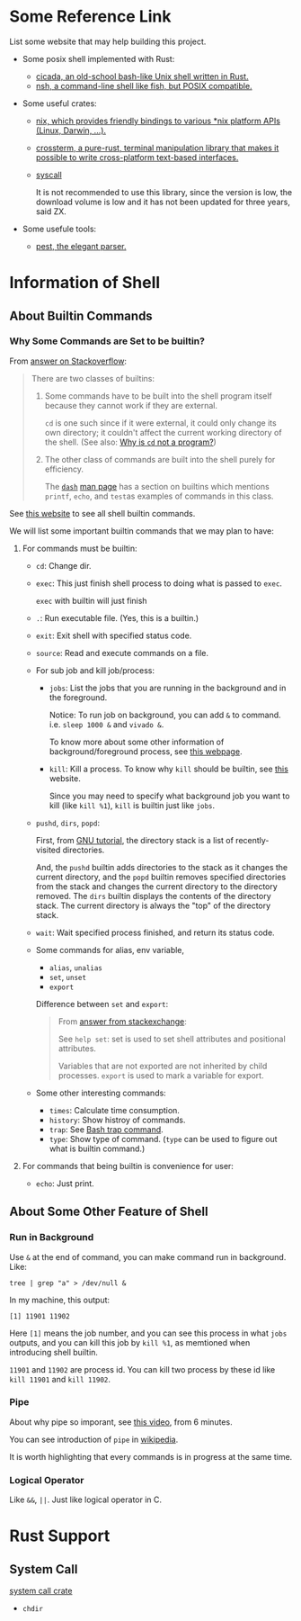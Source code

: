 # Some Reference Link

List some website that may help building this project.

* Some posix shell implemented with Rust:

  * [cicada, an old-school bash-like Unix shell written in Rust.](https://github.com/mitnk/cicada)
  * [nsh, a command-line shell like fish, but POSIX compatible.](https://github.com/nuta/nsh)

* Some useful crates:

  * [nix, which provides friendly bindings to various *nix platform APIs (Linux, Darwin, ...).](https://docs.rs/crate/nix/0.25.0)

  * [crossterm, a pure-rust, terminal manipulation library that makes it possible to write cross-platform text-based interfaces.](https://crates.io/crates/crossterm)

  * [syscall](https://docs.rs/syscalls/0.6.6/syscalls/)

    It is not recommended to use this library, since the version is low, the download volume is low and it has not been updated for three years, said ZX.

* Some usefule tools:

  * [pest, the elegant parser.](https://pest.rs)



# Information of Shell

## About Builtin Commands

### Why Some Commands are Set to be builtin?

From [answer on Stackoverflow](https://unix.stackexchange.com/a/1359):

> There are two classes of builtins:
>
> 1. Some commands have to be built into the shell program itself because they cannot work if they are external.
>
>    `cd` is one such since if it were external, it could only change its own directory; it couldn't affect the current working directory of the shell. (See also: [Why is `cd` not a program?](https://unix.stackexchange.com/questions/38808/why-is-cd-not-a-program))
>
> 2. The other class of commands are built into the shell purely for efficiency.
>
>    The [`dash`](http://en.wikipedia.org/wiki/Debian_Almquist_shell) [man page](http://linux.die.net/man/1/dash) has a section on builtins which mentions `printf`, `echo`, and `test`as examples of commands in this class.

See [this website](http://c.biancheng.net/view/1136.html) to see all shell builtin commands.

We will list some important builtin commands that we may plan to have:

1. For commands must be builtin:

   * `cd`: Change dir.

   * `exec`: This just finish shell process to doing what is passed to `exec`.

     `exec` with builtin will just finish 

   * `.`: Run executable file. (Yes, this is a builtin.)

   * `exit`: Exit shell with specified status code.

   * `source`: Read and execute commands on a file.

   * For sub job and kill job/process:

     * `jobs`: List the jobs that you are running in the background and in the foreground.

       Notice: To run job on background, you can add `&` to command. i.e. `sleep 1000 &` and `vivado &`.

       To know more about some other information of background/foreground process, see [this webpage](https://www.geeksforgeeks.org/process-control-commands-unixlinux/).

     * `kill`: Kill a process. To know why `kill` should be builtin, see [this](https://unix.stackexchange.com/a/509700) website.

       Since you may need to specify what background job you want to kill (like `kill %1`), `kill` is builtin just like `jobs`.

   * `pushd`, `dirs`, `popd`: 

     First, from [GNU tutorial](https://www.gnu.org/software/bash/manual/html_node/The-Directory-Stack.html), the directory stack is a list of recently-visited directories.

     And, the `pushd` builtin adds directories to the stack as it changes the current directory, and the `popd` builtin removes specified directories from the stack and changes the current directory to the directory removed. The `dirs` builtin displays the contents of the directory stack. The current directory is always the "top" of the directory stack.

   * `wait`: Wait specified process finished, and return its status code.

   * Some commands for alias, env variable, 

     * `alias`, `unalias`
     * `set`, `unset`
     * `export`

     Difference between `set` and `export`: 

     > From [answer from stackexchange](https://unix.stackexchange.com/a/71145):
     >
     > See `help set`: set is used to set shell attributes and positional attributes.
     >
     > Variables that are not exported are not inherited by child processes. `export` is used to mark a variable for export.

   * Some other interesting commands:

     * `times`: Calculate time consumption.
     * `history`: Show histroy of commands.
     * `trap`: See [Bash trap command](https://linuxhint.com/bash_trap_command/).
     * `type`: Show type of command. (`type` can be used to figure out what is builtin command.)

2. For commands that being builtin is convenience for user:

   * `echo`: Just print.



## About Some Other Feature of Shell

### Run in Background

Use `&` at the end of command, you can make command run in background. Like:

```shell
tree | grep "a" > /dev/null &
```

In my machine, this output:

```
[1] 11901 11902
```

Here `[1]` means the job number, and you can see this process in what `jobs` outputs, and you can kill this job by `kill %1`, as memtioned when introducing shell builtin.

`11901` and `11902` are process id. You can kill two process by these id like `kill 11901` and `kill 11902`.



### Pipe

About why pipe so imporant, see [this video](https://youtu.be/tc4ROCJYbm0), from 6 minutes.

You can see introduction of `pipe` in [wikipedia](https://en.wikipedia.org/wiki/Pipeline_(Unix)).

It is worth highlighting that every commands is in progress at the same time.

 

### Logical Operator

Like `&&`, `||`. Just like logical operator in C.



# Rust Support

## System Call

[system call crate](https://docs.rs/linux/0.0.1/linux/syscall/index.html)

* `chdir`



